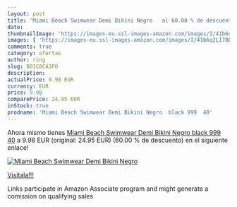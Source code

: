 ```yaml
---
layout: post
title: 'Miami Beach Swimwear Demi Bikini Negro   al 60.00 % de descuento'
date: 
thumbnailImage: 'https://images-eu.ssl-images-amazon.com/images/I/41b6q2LI7BL._SL200_.jpg'
images: [ 'https://images-eu.ssl-images-amazon.com/images/I/41b6q2LI7BL._SL200_.jpg' ]
comments: true
category: ofertas
author: ring
slug: B01C8CA3PO
description:
actualPrice: 9.98 EUR
currency: EUR
price: 9.98
comparePrice: 24.95 EUR
inStock: true
prodname: 'Miami Beach Swimwear Demi Bikini Negro  black 999  40'
---
```


Ahora mismo tienes [Miami Beach Swimwear Demi Bikini Negro  black 999  40](https://www.amazon.es/dp/B01C8CA3PO/?tag=tolees-21) a 9.98 EUR (original: 24.95 EUR) (60.00 %  de descuento) en el siguiente enlace!

[![Miami Beach Swimwear Demi Bikini Negro  ](https://images-eu.ssl-images-amazon.com/images/I/41b6q2LI7BL._SL200_.jpg)](https://www.amazon.es/dp/B01C8CA3PO/?tag=tolees-21)

[Visítala!!!](https://www.amazon.es/dp/B01C8CA3PO/?tag=tolees-21)

Links participate in Amazon Associate program and might generate a comission on qualifying sales
